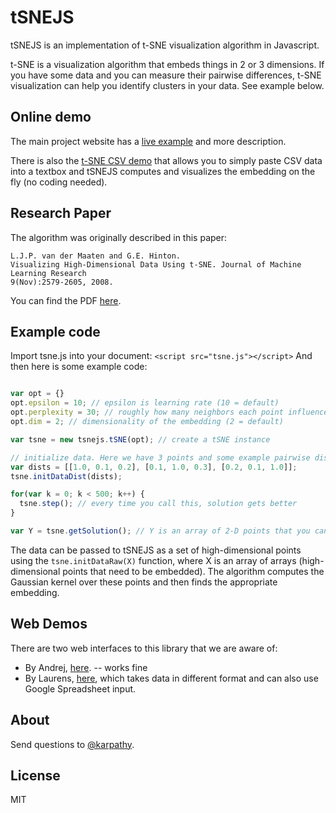 
# tSNEJS

tSNEJS is an implementation of t-SNE visualization algorithm in Javascript. 

t-SNE is a visualization algorithm that embeds things in 2 or 3 dimensions. If you have some data and you can measure their pairwise differences, t-SNE visualization can help you identify clusters in your data. See example below.

## Online demo
The main project website has a [live example](http://cs.stanford.edu/people/karpathy/tsnejs/) and more description.

There is also the [t-SNE CSV demo](http://cs.stanford.edu/people/karpathy/tsnejs/csvdemo.html) that allows you to simply paste CSV data into a textbox and tSNEJS computes and visualizes the embedding on the fly (no coding needed).

## Research Paper
The algorithm was originally described in this paper:

    L.J.P. van der Maaten and G.E. Hinton.
    Visualizing High-Dimensional Data Using t-SNE. Journal of Machine Learning Research
    9(Nov):2579-2605, 2008.

You can find the PDF [here](http://jmlr.csail.mit.edu/papers/volume9/vandermaaten08a/vandermaaten08a.pdf).

## Example code
Import tsne.js into your document: `<script src="tsne.js"></script>`
And then here is some example code:

```javascript

var opt = {}
opt.epsilon = 10; // epsilon is learning rate (10 = default)
opt.perplexity = 30; // roughly how many neighbors each point influences (30 = default)
opt.dim = 2; // dimensionality of the embedding (2 = default)

var tsne = new tsnejs.tSNE(opt); // create a tSNE instance

// initialize data. Here we have 3 points and some example pairwise dissimilarities
var dists = [[1.0, 0.1, 0.2], [0.1, 1.0, 0.3], [0.2, 0.1, 1.0]];
tsne.initDataDist(dists);

for(var k = 0; k < 500; k++) {
  tsne.step(); // every time you call this, solution gets better
}

var Y = tsne.getSolution(); // Y is an array of 2-D points that you can plot
```

The data can be passed to tSNEJS as a set of high-dimensional points using the `tsne.initDataRaw(X)` function, where X is an array of arrays (high-dimensional points that need to be embedded). The algorithm computes the Gaussian kernel over these points and then finds the appropriate embedding.

## Web Demos
There are two web interfaces to this library that we are aware of:

- By Andrej, [here](http://cs.stanford.edu/people/karpathy/tsnejs/csvdemo.html).  -- works fine
- By Laurens, [here](http://homepage.tudelft.nl/19j49/tsnejs/), which takes data in different format and can also use Google Spreadsheet input.

## About
Send questions to [@karpathy](https://twitter.com/karpathy).

## License

MIT

